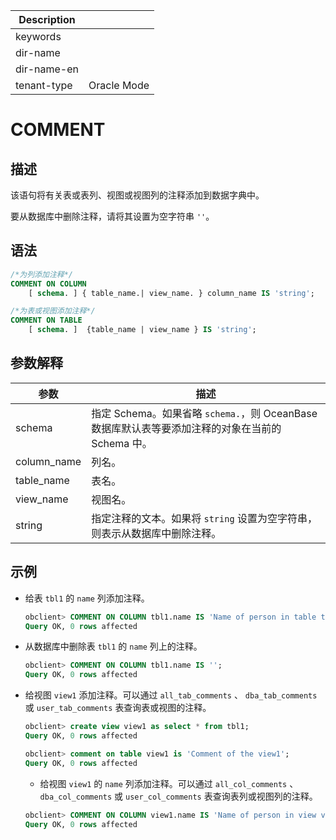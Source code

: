 | Description   |                 |
|---------------|-----------------|
| keywords      |                 |
| dir-name      |                 |
| dir-name-en   |                 |
| tenant-type   | Oracle Mode     |

# COMMENT

## 描述

该语句将有关表或表列、视图或视图列的注释添加到数据字典中。

要从数据库中删除注释，请将其设置为空字符串 `''`。

## 语法

```sql
/*为列添加注释*/
COMMENT ON COLUMN
    [ schema. ] { table_name.| view_name. } column_name IS 'string';

/*为表或视图添加注释*/
COMMENT ON TABLE
    [ schema. ]  {table_name | view_name } IS 'string';
```

## 参数解释

|     参数      |                                  描述                                   |
|-------------|-----------------------------------------------------------------------|
| schema      | 指定 Schema。如果省略 `schema.`，则 OceanBase 数据库默认表等要添加注释的对象在当前的 Schema 中。 |
| column_name | 列名。                                                                   |
| table_name  | 表名。                                                                   |
| view_name   | 视图名。                                                                  |
| string      | 指定注释的文本。如果将 `string` 设置为空字符串，则表示从数据库中删除注释。           |

## 示例

* 给表 `tbl1` 的 `name` 列添加注释。

  ```sql
  obclient> COMMENT ON COLUMN tbl1.name IS 'Name of person in table tbl1';
  Query OK, 0 rows affected
  ```

* 从数据库中删除表 `tbl1` 的 `name` 列上的注释。

  ```sql
  obclient> COMMENT ON COLUMN tbl1.name IS '';
  Query OK, 0 rows affected
  ```

* 给视图 `view1` 添加注释。可以通过 `all_tab_comments` 、 `dba_tab_comments` 或 `user_tab_comments` 表查询表或视图的注释。

  ```sql
  obclient> create view view1 as select * from tbl1;
  Query OK, 0 rows affected

  obclient> comment on table view1 is 'Comment of the view1';
  Query OK, 0 rows affected
  ```

  * 给视图 `view1` 的 `name` 列添加注释。可以通过 `all_col_comments` 、 `dba_col_comments` 或 `user_col_comments` 表查询表列或视图列的注释。

  ```sql
  obclient> COMMENT ON COLUMN view1.name IS 'Name of person in view view1';
  Query OK, 0 rows affected
  ```
